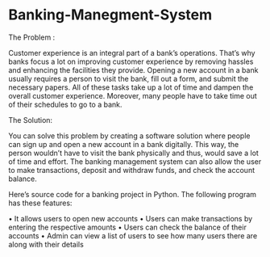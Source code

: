 # Banking-Manegment-System
The Problem :

Customer experience is an integral part of a bank’s operations. That’s why banks focus a lot on improving customer experience by removing hassles and enhancing the facilities they provide. Opening a new account in a bank usually requires a person to visit the bank, fill out a form, and submit the necessary papers. All of these tasks take up a lot of time and dampen the overall customer experience. Moreover, many people have to take time out of their schedules to go to a bank.

The Solution:

You can solve this problem by creating a software solution where people can sign up and open a new account in a bank digitally. This way, the person wouldn’t have to visit the bank physically and thus, would save a lot of time and effort. The banking management system can also allow the user to make transactions, deposit and withdraw funds, and check the account balance. 

Here’s source code for a banking project in Python. The following program has these features:

•	It allows users to open new accounts
•	Users can make transactions by entering the respective amounts
•	Users can check the balance of their accounts
•	Admin can view a list of users to see how many users there are along with their details
